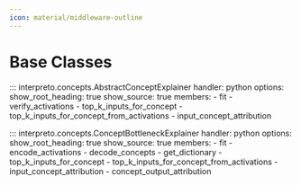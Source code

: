 ```yaml
---
icon: material/middleware-outline
---
```


# Base Classes

::: interpreto.concepts.AbstractConceptExplainer
    handler: python
    options:
      show_root_heading: true
      show_source: true
      members:
        - fit
        - verify_activations
        - top_k_inputs_for_concept
        - top_k_inputs_for_concept_from_activations
        - input_concept_attribution

::: interpreto.concepts.ConceptBottleneckExplainer
    handler: python
    options:
      show_root_heading: true
      show_source: true
      members:
        - fit
        - encode_activations
        - decode_concepts
        - get_dictionary
        - top_k_inputs_for_concept
        - top_k_inputs_for_concept_from_activations
        - input_concept_attribution
        - concept_output_attribution
